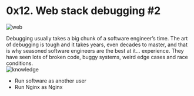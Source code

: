 # 0x12. Web stack debugging #2  
![web](https://s3.amazonaws.com/intranet-projects-files/holbertonschool-sysadmin_devops/287/99littlebugsinthecode-holberton.jpg)  

Debugging usually takes a big chunk of a software engineer’s time. The art of debugging is tough and it takes years, even decades to master, and that is why seasoned software engineers are the best at it… experience. They have seen lots of broken code, buggy systems, weird edge cases and race conditions.  
![knowledge](https://s3.amazonaws.com/alx-intranet.hbtn.io/uploads/medias/2020/9/45dffb0b1da8dc2ce47e340d7f88b05652c0f486.png?X-Amz-Algorithm=AWS4-HMAC-SHA256&X-Amz-Credential=AKIARDDGGGOUSBVO6H7D%2F20230612%2Fus-east-1%2Fs3%2Faws4_request&X-Amz-Date=20230612T021824Z&X-Amz-Expires=86400&X-Amz-SignedHeaders=host&X-Amz-Signature=fcba981ceda83acead7326b54450651551f979f8b51ad6267fba3f4657432454)  


* Run software as another user
* Run Nginx as Nginx
